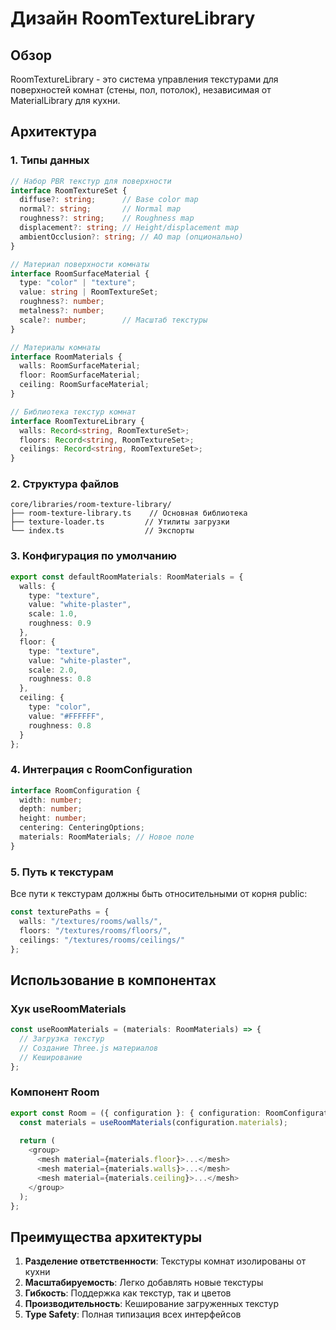 # Дизайн RoomTextureLibrary

## Обзор
RoomTextureLibrary - это система управления текстурами для поверхностей комнат (стены, пол, потолок), независимая от MaterialLibrary для кухни.

## Архитектура

### 1. Типы данных

```typescript
// Набор PBR текстур для поверхности
interface RoomTextureSet {
  diffuse?: string;      // Base color map
  normal?: string;       // Normal map  
  roughness?: string;    // Roughness map
  displacement?: string; // Height/displacement map
  ambientOcclusion?: string; // AO map (опционально)
}

// Материал поверхности комнаты
interface RoomSurfaceMaterial {
  type: "color" | "texture";
  value: string | RoomTextureSet;
  roughness?: number;
  metalness?: number;
  scale?: number;        // Масштаб текстуры
}

// Материалы комнаты
interface RoomMaterials {
  walls: RoomSurfaceMaterial;
  floor: RoomSurfaceMaterial;
  ceiling: RoomSurfaceMaterial;
}

// Библиотека текстур комнат
interface RoomTextureLibrary {
  walls: Record<string, RoomTextureSet>;
  floors: Record<string, RoomTextureSet>;
  ceilings: Record<string, RoomTextureSet>;
}
```

### 2. Структура файлов

```
core/libraries/room-texture-library/
├── room-texture-library.ts    // Основная библиотека
├── texture-loader.ts         // Утилиты загрузки
└── index.ts                  // Экспорты
```

### 3. Конфигурация по умолчанию

```typescript
export const defaultRoomMaterials: RoomMaterials = {
  walls: {
    type: "texture",
    value: "white-plaster",
    scale: 1.0,
    roughness: 0.9
  },
  floor: {
    type: "texture", 
    value: "white-plaster",
    scale: 2.0,
    roughness: 0.8
  },
  ceiling: {
    type: "color",
    value: "#FFFFFF",
    roughness: 0.8
  }
};
```

### 4. Интеграция с RoomConfiguration

```typescript
interface RoomConfiguration {
  width: number;
  depth: number;
  height: number;
  centering: CenteringOptions;
  materials: RoomMaterials; // Новое поле
}
```

### 5. Путь к текстурам

Все пути к текстурам должны быть относительными от корня public:
```typescript
const texturePaths = {
  walls: "/textures/rooms/walls/",
  floors: "/textures/rooms/floors/", 
  ceilings: "/textures/rooms/ceilings/"
};
```

## Использование в компонентах

### Хук useRoomMaterials
```typescript
const useRoomMaterials = (materials: RoomMaterials) => {
  // Загрузка текстур
  // Создание Three.js материалов
  // Кеширование
};
```

### Компонент Room
```typescript
export const Room = ({ configuration }: { configuration: RoomConfiguration }) => {
  const materials = useRoomMaterials(configuration.materials);
  
  return (
    <group>
      <mesh material={materials.floor}>...</mesh>
      <mesh material={materials.walls}>...</mesh>
      <mesh material={materials.ceiling}>...</mesh>
    </group>
  );
};
```

## Преимущества архитектуры

1. **Разделение ответственности**: Текстуры комнат изолированы от кухни
2. **Масштабируемость**: Легко добавлять новые текстуры
3. **Гибкость**: Поддержка как текстур, так и цветов
4. **Производительность**: Кеширование загруженных текстур
5. **Type Safety**: Полная типизация всех интерфейсов